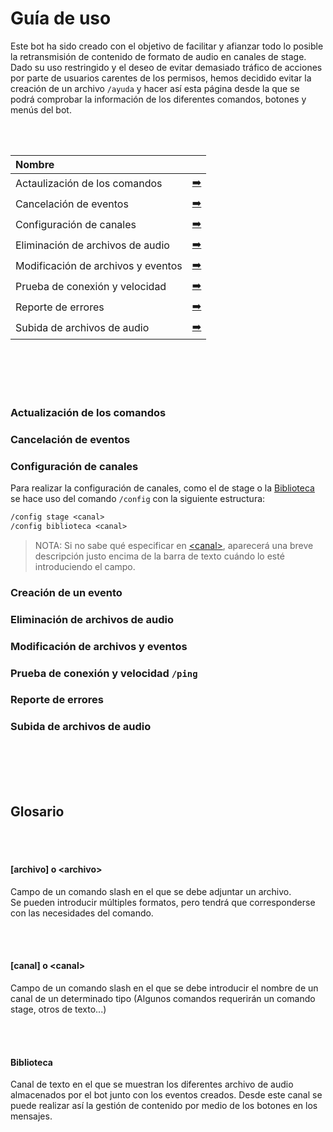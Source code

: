 # Guía de uso
Este bot ha sido creado con el objetivo de facilitar y afianzar todo lo posible la retransmisión de contenido de formato de audio en canales de stage.
<br>
Dado su uso restringido y el deseo de evitar demasiado tráfico de acciones por parte de usuarios carentes de los permisos, hemos decidido evitar la creación de un archivo `/ayuda` y hacer así esta página desde la que se podrá comprobar la información de los diferentes comandos, botones y menús del bot.

<br><br>

| Nombre                     |        |
|:---------------------------|:-------|
| Actaulización de los comandos | [➡️](#actualización-de-los-comandos)
| Cancelación de eventos | [➡️](#cancelación-de-eventos) |
| Configuración de canales   | [➡️](#configuración-de-canales) |
| Eliminación de archivos de audio | [➡️](#eliminación-de-archivos-de-audio) |
| Modificación de archivos y eventos | [➡️](#modificación-de-archivos-y-eventos) |
| Prueba de conexión y velocidad | [➡️](#prueba-de-conexión-y-velocidad-ping) |
| Reporte de errores | [➡️](#reporte-de-errores) |
| Subida de archivos de audio | [➡️](#subida-de-archivos-de-audio) |

<br><br><br><br>

### Actualización de los comandos

### Cancelación de eventos

### Configuración de canales
Para realizar la configuración de canales, como el de stage o la [Biblioteca](#biblioteca) se hace uso del comando `/config` con la siguiente estructura:
```txt
/config stage <canal>
/config biblioteca <canal>
```
> NOTA: Si no sabe qué especificar en [&lt;canal&gt;](#ltcanalgt), aparecerá una breve descripción justo encima de la barra de texto cuándo lo esté introduciendo el campo.

### Creación de un evento

### Eliminación de archivos de audio

### Modificación de archivos y eventos

### Prueba de conexión y velocidad `/ping`

### Reporte de errores

### Subida de archivos de audio


<br><br><br><br>

## Glosario

<br><br>

#### [archivo] o &lt;archivo&gt;
Campo de un comando slash en el que se debe adjuntar un archivo.<br>
Se pueden introducir múltiples formatos, pero tendrá que corresponderse con las necesidades del comando. 

<br><br>

#### [canal] o &lt;canal&gt;
Campo de un comando slash en el que se debe introducir el nombre de un canal de un determinado tipo (Algunos comandos requerirán un comando stage, otros de texto...)

<br><br>

#### Biblioteca
Canal de texto en el que se muestran los diferentes archivo de audio almacenados por el bot junto con los eventos creados. Desde este canal se puede realizar así la gestión de contenido por medio de los botones en los mensajes.